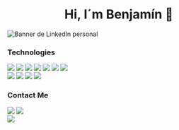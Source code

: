 <h1 align="center"> Hi, I´m Benjamín 👋 </h1>

![Banner de LinkedIn personal](https://github.com/Benjamin-Paredes-Brain/Benjamin-Paredes-Brain/assets/124844072/86232ed6-a3b6-4d77-98e3-dce4df8417da)

### Technologies
![](https://img.shields.io/badge/Javascript-black?logo=javascript)
![](https://img.shields.io/badge/CSS3-black?logo=css3&logoColor=1572B6)
![](https://img.shields.io/badge/HTML5-black?logo=html5)
![](https://img.shields.io/badge/SASS-black?logo=sass)
![](https://img.shields.io/badge/TailwindCSS-black?logo=tailwindcss)
![](https://img.shields.io/badge/Reactjs-black?logo=react)
![](https://img.shields.io/badge/Python-black?logo=python)
<br/>
![](https://img.shields.io/badge/MongoDB-black?logo=mongodb)
![](https://img.shields.io/badge/Express-black?logo=express)
![](https://img.shields.io/badge/Node.js-black?logo=node.js)
![](https://img.shields.io/badge/Firebase-black?logo=firebase)

### Contact Me
<a href="mailto:benjaminparedestr@gmail.com">![](https://img.shields.io/badge/Gmail-black?logo=gmail)</a>
<a href="https://www.linkedin.com/in/benjamin-martin-paredes-brain/">![](https://img.shields.io/badge/Linkedin-black?logo=linkedin)</a>
<br/>
<a href="https://www.benjaminparedes.com/">![](https://img.shields.io/badge/PORTFOLIO-954094)</a>
















